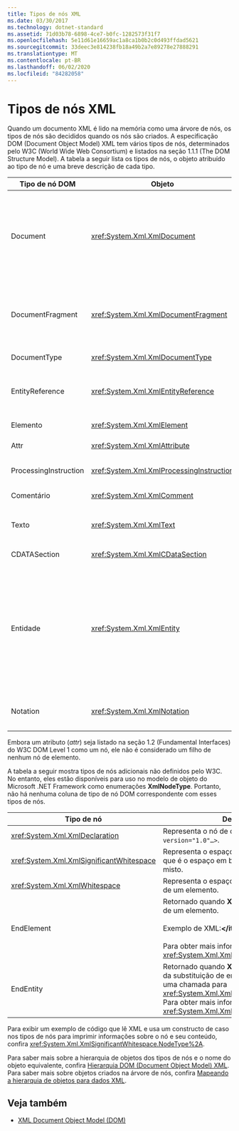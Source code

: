 ```yaml
---
title: Tipos de nós XML
ms.date: 03/30/2017
ms.technology: dotnet-standard
ms.assetid: 71d03b78-6898-4ce7-b0fc-1282573f31f7
ms.openlocfilehash: 5e11d61e16659ac1a8ca1b0b2c0d493ffdad5621
ms.sourcegitcommit: 33deec3e814238fb18a49b2a7e89278e27888291
ms.translationtype: MT
ms.contentlocale: pt-BR
ms.lasthandoff: 06/02/2020
ms.locfileid: "84282058"
---
```

# <a name="types-of-xml-nodes"></a>Tipos de nós XML
Quando um documento XML é lido na memória como uma árvore de nós, os tipos de nós são decididos quando os nós são criados. A especificação DOM (Document Object Model) XML tem vários tipos de nós, determinados pelo W3C (World Wide Web Consortium) e listados na seção 1.1.1 (The DOM Structure Model). A tabela a seguir lista os tipos de nós, o objeto atribuído ao tipo de nó e uma breve descrição de cada tipo.  
  
|Tipo de nó DOM|Objeto|Descrição|  
|-------------------|------------|-----------------|  
|Document|<xref:System.Xml.XmlDocument>|O contêiner de todos os nós na árvore. Também é conhecido como diretório base, que nem sempre é o mesmo do elemento raiz.|  
|DocumentFragment|<xref:System.Xml.XmlDocumentFragment>|Um recipiente temporário que contém um ou mais nós sem nenhuma estrutura de árvore.|  
|DocumentType|<xref:System.Xml.XmlDocumentType>|Representa o nó `<!DOCTYPE…>`.|  
|EntityReference|<xref:System.Xml.XmlEntityReference>|Representa o texto de referência de entidade não expandido.|  
|Elemento|<xref:System.Xml.XmlElement>|Representa um nó de elemento.|  
|Attr|<xref:System.Xml.XmlAttribute>|Atributo de um elemento.|  
|ProcessingInstruction|<xref:System.Xml.XmlProcessingInstruction>|Nó de instrução de processamento.|  
|Comentário|<xref:System.Xml.XmlComment>|Um nó de comentário.|  
|Texto|<xref:System.Xml.XmlText>|Texto que pertence a um elemento ou a um atributo.|  
|CDATASection|<xref:System.Xml.XmlCDataSection>|Representa CDATA.|  
|Entidade|<xref:System.Xml.XmlEntity>|Representa as declarações `<!ENTITY…>` em um documento XML, de um subconjunto de DTDs (definição de tipo de documento) internas ou de DTDs externas e de entidades de parâmetro.|  
|Notation|<xref:System.Xml.XmlNotation>|Representa uma notação declarada na DTD.|  
  
 Embora um atributo (*attr*) seja listado na seção 1.2 (Fundamental Interfaces) do W3C DOM Level 1 como um nó, ele não é considerado um filho de nenhum nó de elemento.  
  
 A tabela a seguir mostra tipos de nós adicionais não definidos pelo W3C. No entanto, eles estão disponíveis para uso no modelo de objeto do Microsoft .NET Framework como enumerações **XmlNodeType**. Portanto, não há nenhuma coluna de tipo de nó DOM correspondente com esses tipos de nós.  
  
|Tipo de nó|Description|  
|---------------|-----------------|  
|<xref:System.Xml.XmlDeclaration>|Representa o nó de declaração `<?xml version="1.0"…>`.|  
|<xref:System.Xml.XmlSignificantWhitespace>|Representa o espaço em branco significativo, que é o espaço em branco com conteúdo misto.|  
|<xref:System.Xml.XmlWhitespace>|Representa o espaço em branco no conteúdo de um elemento.|  
|EndElement|Retornado quando **XmlReader** chega ao final de um elemento.<br /><br /> Exemplo de XML:**\</item>**<br /><br /> Para obter mais informações, consulte <xref:System.Xml.XmlNodeType>.|  
|EndEntity|Retornado quando **XmlReader** chega ao final da substituição de entidade como resultado de uma chamada para <xref:System.Xml.XmlReader.ResolveEntity%2A>. Para obter mais informações, consulte <xref:System.Xml.XmlNodeType>.|  
  
 Para exibir um exemplo de código que lê XML e usa um constructo de caso nos tipos de nós para imprimir informações sobre o nó e seu conteúdo, confira <xref:System.Xml.XmlSignificantWhitespace.NodeType%2A>.  
  
 Para saber mais sobre a hierarquia de objetos dos tipos de nós e o nome do objeto equivalente, confira [Hierarquia DOM (Document Object Model) XML](xml-document-object-model-dom-hierarchy.md). Para saber mais sobre objetos criados na árvore de nós, confira [Mapeando a hierarquia de objetos para dados XML](mapping-the-object-hierarchy-to-xml-data.md).  
  
## <a name="see-also"></a>Veja também

- [XML Document Object Model (DOM)](xml-document-object-model-dom.md)
